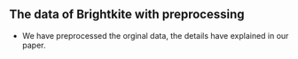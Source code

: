 ## The data of Brightkite with preprocessing
* We have preprocessed the orginal data, the details have explained in our paper.
